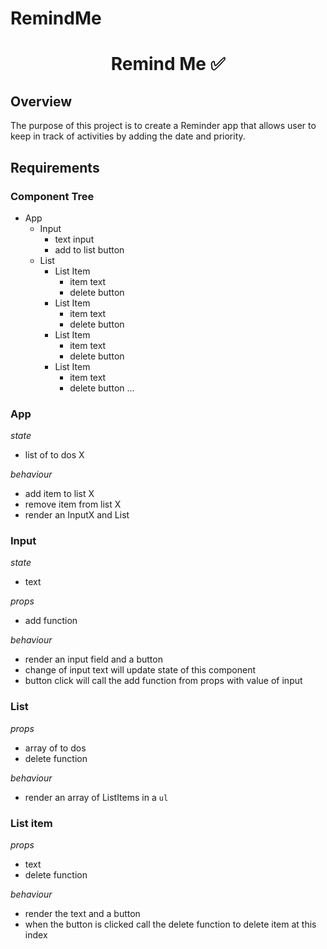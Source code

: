 # RemindMe
<div align="center">


</div>
<h1 align="center">



  Remind Me ✅
</h1>

## Overview
The purpose of this project is to create a Reminder app that allows user to keep in track of activities by adding the date and priority. 

## Requirements

### Component Tree

- App
  - Input
    - text input          
    - add to list button 
  - List                  
    - List Item
      - item text         
      - delete button
    - List Item
      - item text
      - delete button
    - List Item
      - item text
      - delete button
    - List Item
      - item text
      - delete button
        ...

### App

_state_

- list of to dos X

_behaviour_

- add item to list X
- remove item from list X
- render an InputX and List 

### Input

_state_

- text

_props_

- add function

_behaviour_

- render an input field and a button
- change of input text will update state of this component
- button click will call the add function from props with value of input

### List

_props_

- array of to dos
- delete function

_behaviour_

- render an array of ListItems in a `ul`

### List item

_props_

- text
- delete function

_behaviour_

- render the text and a button
- when the button is clicked call the delete function to delete item at this index
